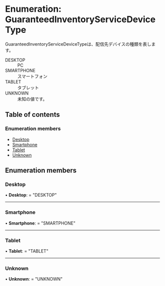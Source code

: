 # Enumeration: GuaranteedInventoryServiceDeviceType


<div lang=\"ja\">GuaranteedInventoryServiceDeviceTypeは、配信先デバイスの種類を表します。</div>  <dl class=term>   <dt class=\"term__item\">DESKTOP</dt>   <dd class=\"term__desc\"><span lang=\"ja\">PC</span></dd>   <dt class=\"term__item\">SMARTPHONE</dt>   <dd class=\"term__desc\"><span lang=\"ja\">スマートフォン</span></dd>   <dt class=\"term__item\">TABLET</dt>   <dd class=\"term__desc\"><span lang=\"ja\">タブレット</span></dd>   <dt class=\"term__item\">UNKNOWN</dt>   <dd class=\"term__desc\"><span lang=\"ja\">未知の値です。</span></dd> </dl>

## Table of contents

### Enumeration members

- [Desktop](guaranteedinventoryservicedevicetype.md#desktop)
- [Smartphone](guaranteedinventoryservicedevicetype.md#smartphone)
- [Tablet](guaranteedinventoryservicedevicetype.md#tablet)
- [Unknown](guaranteedinventoryservicedevicetype.md#unknown)

## Enumeration members

### Desktop

• **Desktop**: = "DESKTOP"

___

### Smartphone

• **Smartphone**: = "SMARTPHONE"

___

### Tablet

• **Tablet**: = "TABLET"

___

### Unknown

• **Unknown**: = "UNKNOWN"
